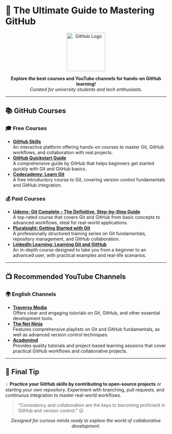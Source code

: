 # 🔧 The Ultimate Guide to Mastering GitHub

<p align="center">
  <img src="https://github.githubassets.com/images/modules/logos_page/GitHub-Mark.png" width="120" alt="GitHub Logo">
</p>

<p align="center">
  <b>Explore the best courses and YouTube channels for hands-on GitHub learning!</b><br>
  <i>Curated for university students and tech enthusiasts.</i>
</p>

---

## 📚 GitHub Courses

### 🎓 Free Courses

<ul>
  <li>
    <strong><a href="https://skills.github.com/">GitHub Skills</a></strong><br>
    An interactive platform offering hands-on courses to master Git, GitHub workflows, and collaboration with real projects.
  </li>
  <li>
    <strong><a href="https://docs.github.com/en/get-started">GitHub Quickstart Guide</a></strong><br>
    A comprehensive guide by GitHub that helps beginners get started quickly with Git and GitHub basics.
  </li>
  <li>
    <strong><a href="https://www.codecademy.com/learn/learn-git">Codecademy: Learn Git</a></strong><br>
    A free introductory course to Git, covering version control fundamentals and GitHub integration.
  </li>
</ul>

### 💰 Paid Courses

<ul>
  <li>
    <strong><a href="https://www.udemy.com/course/git-complete/">Udemy: Git Complete – The Definitive, Step-by-Step Guide</a></strong><br>
    A top-rated course that covers Git and GitHub from basic concepts to advanced workflows, ideal for real-world applications.
  </li>
  <li>
    <strong><a href="https://www.pluralsight.com/courses/getting-started-git">Pluralsight: Getting Started with Git</a></strong><br>
    A professionally structured training series on Git fundamentals, repository management, and GitHub collaboration.
  </li>
  <li>
    <strong><a href="https://www.linkedin.com/learning/learning-git-and-github-2">LinkedIn Learning: Learning Git and GitHub</a></strong><br>
    An in-depth course designed to take you from a beginner to an advanced user, with practical examples and real-life scenarios.
  </li>
</ul>

---

## 📺 Recommended YouTube Channels

### 🌍 English Channels

<ul>
  <li>
    <strong><a href="https://youtu.be/vA5TTz6BXhY?feature=shared">Traversy Media</a></strong><br>
    Offers clear and engaging tutorials on Git, GitHub, and other essential development tools.
  </li>
  <li>
    <strong><a href="https://www.youtube.com/c/TheNetNinja">The Net Ninja</a></strong><br>
    Features comprehensive playlists on Git and GitHub fundamentals, as well as advanced version control techniques.
  </li>
  <li>
    <strong><a href="https://www.youtube.com/c/Academind">Academind</a></strong><br>
    Provides quality tutorials and project-based learning sessions that cover practical GitHub workflows and collaborative projects.
  </li>
</ul>

---

## 🧠 Final Tip

💡 **Practice your GitHub skills by contributing to open-source projects** or starting your own repository. Experiment with branching, pull requests, and continuous integration to master real-world workflows.

> "Consistency and collaboration are the keys to becoming proficient in GitHub and version control." 😉

<p align="center">
  <i>Designed for curious minds ready to explore the world of collaborative development.</i>
</p>
